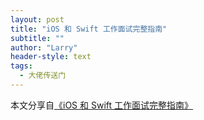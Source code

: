 ```yaml
---
layout: post
title: "iOS 和 Swift 工作面试完整指南"
subtitle: ""
author: "Larry"
header-style: text
tags:
  - 大佬传送门
---
```


本文分享自[《iOS 和 Swift 工作面试完整指南》](https://www.hackingwithswift.com/articles/157/the-complete-guide-to-ios-and-swift-job-interviews)



